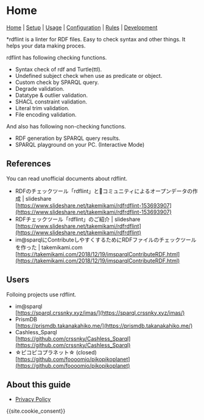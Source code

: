 # Home

[Home](index.md) |
[Setup](setup.md) |
[Usage](usage.md) |
[Configuration](config.md) |
[Rules](rules.md) |
[Development](developer.md)

*rdflint is a linter for RDF files. Easy to check syntax and other things. It helps your data making proces.

rdflint has following checking functions.
- Syntax check of rdf and Turtle(ttl).
- Undefined subject check when use as predicate or object. 
- Custom check by SPARQL query.
- Degrade validation.
- Datatype & outlier validation.
- SHACL constraint validation.
- Literal trim validation.
- File encoding validation.

And also has following non-checking functions.
- RDF generation by SPARQL query results.
- SPARQL playground on your PC. (Interactive Mode)


## References

You can read unofficial documents about rdflint.

- RDFのチェックツール「rdflint」とコミュニティによるオープンデータの作成 | slideshare  
  [https://www.slideshare.net/takemikami/rdfrdflint-153693907](https://www.slideshare.net/takemikami/rdfrdflint-153693907)
- RDFチェックツール「rdflint」のご紹介 | slideshare  
  [https://www.slideshare.net/takemikami/rdfrdflint](https://www.slideshare.net/takemikami/rdfrdflint)
- im@sparqlにContributeしやすくするためにRDFファイルのチェックツールを作った | takemikami.com  
  [https://takemikami.com/2018/12/19/imsparqlContributeRDF.html](https://takemikami.com/2018/12/19/imsparqlContributeRDF.html)

## Users

Folloing projects use rdflint.

- im@sparql  
  [https://sparql.crssnky.xyz/imas/](https://sparql.crssnky.xyz/imas/)
- PrismDB  
  [https://prismdb.takanakahiko.me/](https://prismdb.takanakahiko.me/)
- Cashless_Sparql  
  [https://github.com/crssnky/Cashless_Sparql](https://github.com/crssnky/Cashless_Sparql)
- ☆ピコピコプラネット☆ (closed)  
  [https://github.com/foooomio/pikopikoplanet](https://github.com/foooomio/pikopikoplanet)

## About this guide

- [Privacy Policy](privacy.md)

{{site.cookie_consent}}
